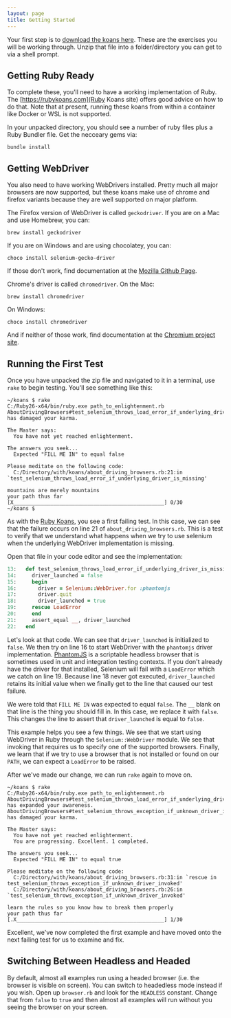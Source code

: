 ```yaml
---
layout: page
title: Getting Started
---
```

Your first step is to [download the koans here](https://github.com/mdoel/browser_testing_koans/blob/master/download/browserkoans.zip?raw=true). These are the exercises you will be working through.
Unzip that file into a folder/directory you can get to via a shell prompt.

## Getting Ruby Ready
To complete these, you'll need to have a working implementation of Ruby. The
[https://rubykoans.com](Ruby Koans site) offers good advice on how to do that.
Note that at present, running these koans from within a container like Docker
or WSL is not supported.

In your unpacked directory, you should see a number of ruby files plus a Ruby
Bundler file. Get the necceary gems via:

```
bundle install
```

## Getting WebDriver
You also need to have working WebDrivers installed. Pretty much all major
browsers are now supported, but these koans make use of chrome and firefox
variants because they are well supported on major platform.

The Firefox version of WebDriver is called `geckodriver`. If you are on a Mac
and use Homebrew, you can:

```
brew install geckodriver
```

If you are on Windows and are using chocolatey, you can:

```
choco install selenium-gecko-driver
```

If those don't work, find documentation at the
[Mozilla Github Page](https://github.com/mozilla/geckodriver/).

Chrome's driver is called `chromedriver`. On the Mac:

```
brew install chromedriver
```

On Windows:

```
choco install chromedriver
```

And if neither of those work, find documentation at the
[Chromium project site](https://chromedriver.chromium.org/).

## Running the First Test

Once you have unpacked the zip file and navigated to it in a terminal, use `rake` to
begin testing. You'll see something like this:

```
~/koans $ rake
C:/Ruby26-x64/bin/ruby.exe path_to_enlightenment.rb
AboutDrivingBrowsers#test_selenium_throws_load_error_if_underlying_driver_is_missing has damaged your karma.

The Master says:
  You have not yet reached enlightenment.

The answers you seek...
  Expected "FILL ME IN" to equal false

Please meditate on the following code:
  C:/Directory/with/koans/about_driving_browsers.rb:21:in `test_selenium_throws_load_error_if_underlying_driver_is_missing'

mountains are merely mountains
your path thus far [X_________________________________________________] 0/30
~/koans $
```

As with the [Ruby Koans](https://rubykoans.com), you see a first failing test.
In this case, we can see that the failure occurs on line 21 of `about_driving_browsers.rb`.
This is a test to verify that we understand what happens
when we try to use selenium when the underlying WebDriver implementation is
missing.

Open that file in your code editor and see the implementation:

```ruby
13:   def test_selenium_throws_load_error_if_underlying_driver_is_missing
14:     driver_launched = false
15:     begin
16:       driver = Selenium::WebDriver.for :phantomjs
17:       driver.quit
18:       driver_launched = true
19:     rescue LoadError
20:     end
21:     assert_equal __, driver_launched
22:   end
```

Let's look at that code. We can see that `driver_launched` is initialized to
`false`. We then try on line 16 to start WebDriver with the `phantomjs`
driver implementation. [PhantomJS](https://phantomjs.org/) is a scriptable
headless browser that is sometimes used in unit and integration testing contexts.
If you don't already have the driver for that installed, Selenium will
fail with a `LoadError` which we catch on line 19. Because line 18 never
got executed, `driver_launched` retains its initial value when we finally get
to the line that caused our test failure.

We were told that `FILL ME IN` was expected to equal `false`. The `__` blank
on that line is the thing you should fill in. In this case, we replace it
with `false`. This changes the line to assert that `driver_launched` is equal
to `false`.

This example helps you see a few things. We see that we start using WebDriver
in Ruby through the `Selenium::WebDriver` module. We see that invoking that
requires us to specify one of the supported browsers. Finally, we learn that
if we try to use a browser that is not installed or found on our `PATH`,
we can expect a `LoadError` to be raised.

After we've made our change, we can run `rake` again to move on.

```
~/koans $ rake
C:/Ruby26-x64/bin/ruby.exe path_to_enlightenment.rb
AboutDrivingBrowsers#test_selenium_throws_load_error_if_underlying_driver_is_missing has expanded your awareness.
AboutDrivingBrowsers#test_selenium_throws_exception_if_unknown_driver_invoked has damaged your karma.

The Master says:
  You have not yet reached enlightenment.
  You are progressing. Excellent. 1 completed.

The answers you seek...
  Expected "FILL ME IN" to equal true

Please meditate on the following code:
  C:/Directory/with/koans/about_driving_browsers.rb:31:in `rescue in test_selenium_throws_exception_if_unknown_driver_invoked'
  C:/Directory/with/koans/about_driving_browsers.rb:26:in `test_selenium_throws_exception_if_unknown_driver_invoked'

learn the rules so you know how to break them properly
your path thus far [.X________________________________________________] 1/30
```

Excellent, we've now completed the first example and have moved onto the next
failing test for us to examine and fix.

## Switching Between Headless and Headed
By default, almost all examples run using a headed browser (i.e. the browser is
visible on screen). You can switch to headedless mode instead if you wish.
Open up `browser.rb` and look for the `HEADLESS` constant. Change that from
`false` to `true` and then almost all examples will run without you seeing
the browser on your screen.